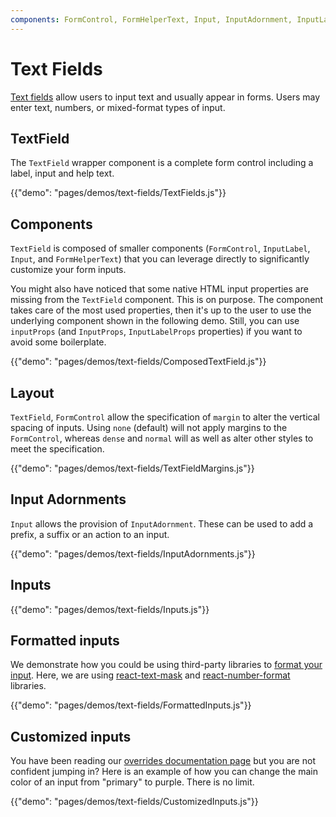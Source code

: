 ```yaml
---
components: FormControl, FormHelperText, Input, InputAdornment, InputLabel, TextField
---
```


# Text Fields

[Text fields](https://material.io/guidelines/components/text-fields.html) allow users to input text and usually appear in forms.
Users may enter text, numbers, or mixed-format types of input.

## TextField

The `TextField` wrapper component is a complete form control including a label, input and help text.

{{"demo": "pages/demos/text-fields/TextFields.js"}}

## Components

`TextField` is composed of smaller components (`FormControl`, `InputLabel`, `Input`, and `FormHelperText`) that you can leverage directly to significantly customize your form inputs.

You might also have noticed that some native HTML input properties are missing from the `TextField` component.
This is on purpose.
The component takes care of the most used properties, then it's up to the user to use the underlying component shown in the following demo. Still, you can use `inputProps` (and `InputProps`, `InputLabelProps` properties) if you want to avoid some boilerplate.

{{"demo": "pages/demos/text-fields/ComposedTextField.js"}}

## Layout

`TextField`, `FormControl` allow the specification of `margin` to alter the vertical spacing of inputs. Using
`none` (default) will not apply margins to the `FormControl`, whereas `dense` and `normal` will as well as alter
other styles to meet the specification.

{{"demo": "pages/demos/text-fields/TextFieldMargins.js"}}

## Input Adornments

`Input` allows the provision of `InputAdornment`.
These can be used to add a prefix, a suffix or an action to an input.

{{"demo": "pages/demos/text-fields/InputAdornments.js"}}

## Inputs

{{"demo": "pages/demos/text-fields/Inputs.js"}}

## Formatted inputs

We demonstrate how you could be using third-party libraries to [format your input](https://material.io/guidelines/components/text-fields.html#text-fields-input-types).
Here, we are using [react-text-mask](https://github.com/text-mask/text-mask) and [react-number-format](https://github.com/s-yadav/react-number-format) libraries.

{{"demo": "pages/demos/text-fields/FormattedInputs.js"}}

## Customized inputs

You have been reading our [overrides documentation page](/customization/overrides)
but you are not confident jumping in?
Here is an example of how you can change the main color of an input from "primary" to purple.
There is no limit.

{{"demo": "pages/demos/text-fields/CustomizedInputs.js"}}
